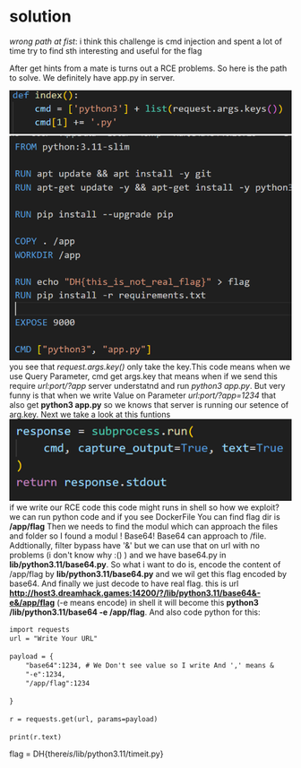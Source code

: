 # solution

_wrong path at fist_: i think this challenge is cmd injection and spent a lot of time try to find sth interesting and useful for the flag

After get hints from a mate is turns out a RCE problems. So here is the path to solve. We definitely have app.py in server.

![alt text](image.png) ![alt text](image-2.png)<br>
you see that _request.args.key()_ only take the key.This code means when we use Query Parameter, cmd get args.key that means when if we send this require _url:port/?app_ server understatnd and run _python3 app.py_. But very funny is that when we write Value on Parameter _url:port/?app=1234_ that also get **python3 app.py** so we knows that server is running our setence of arg.key. Next we take a look at this funtions
![alt text](image-1.png)<br>
if we write our RCE code this code might runs in shell so how we exploit? we can run python code
and if you see DockerFile You can find flag dir is **/app/flag** Then we needs to find the modul which can approach the files and folder so I found a modul ! Base64! Base64 can approach to /file. Addtionally, filter bypass have '&' but we can use that on url with no problems (i don't know why :() ) and we have base64.py in **lib/python3.11/base64.py**. So what i want to do is, encode the content of /app/flag by **lib/python3.11/base64.py** and we wil get this flag encoded by base64. And finally we just decode to have real flag. this is url **http://host3.dreamhack.games:14200/?/lib/python3.11/base64&-e&/app/flag** (-e means encode) in shell it will become this **python3 /lib/python3.11/base64 -e /app/flag**. And also code python for this:

```
import requests
url = "Write Your URL"

payload = {
    "base64":1234, # We Don't see value so I write And ',' means &
    "-e":1234,
    "/app/flag":1234

}

r = requests.get(url, params=payload)

print(r.text)
```

flag = DH{there*is*/lib/python3.11/timeit.py}
